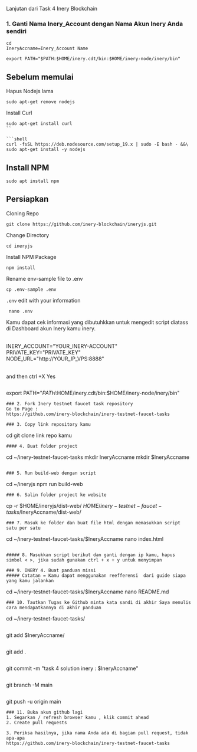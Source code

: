 Lanjutan dari Task 4 Inery Blockchain
### 1. Ganti Nama Inery_Account dengan Nama Akun Inery Anda sendiri
```
cd
IneryAccname=Inery_Account Name
```
```
export PATH="$PATH:$HOME/inery.cdt/bin:$HOME/inery-node/inery/bin"
```

## Sebelum memulai
Hapus Nodejs lama
<br>

```shell
sudo apt-get remove nodejs
```

Install Curl

```shell
sudo apt-get install curl
``

```shell
curl -fsSL https://deb.nodesource.com/setup_19.x | sudo -E bash - &&\
sudo apt-get install -y nodejs
```


## Install NPM
```shell
sudo apt install npm
```


## Persiapkan

 Cloning Repo

   ```
   git clone https://github.com/inery-blockchain/ineryjs.git
   ```

 Change Directory

   ```
   cd ineryjs
   ```

 Install NPM Package

   ```
   npm install
   ```

 Rename  env-sample file to .env 

   ```
   cp .env-sample .env
   ```

  ```.env``` edit with your information

  ```
   nano .env
   ```


Kamu dapat cek informasi yang dibutuhkkan untuk mengedit script diatass di Dashboard akun Inery kamu inery.<br><br>

INERY_ACCOUNT="YOUR_INERY-ACCOUNT" <br>
PRIVATE_KEY="PRIVATE_KEY"<br>
NODE_URL="http://YOUR_IP_VPS:8888" 
<br><br>

and then
ctrl +X  Yes


```
```
export PATH="$PATH:$HOME/inery.cdt/bin:$HOME/inery-node/inery/bin"
```
### 2. Fork Inery testnet faucet task repository
Go to Page :
https://github.com/inery-blockchain/inery-testnet-faucet-tasks

### 3. Copy link repository kamu
```
cd
git clone link repo kamu
```
#### 4. Buat folder project
```
cd ~/inery-testnet-faucet-tasks
mkdir IneryAccname
mkdir $IneryAccname
```

### 5. Run build-web dengan script 
```
cd ~/ineryjs
npm run build-web
```
### 6. Salin folder project ke website
```
cp -r $HOME/ineryjs/dist-web/ $HOME/inery-testnet-faucet-tasks/$IneryAccname/dist-web/
```
### 7. Masuk ke folder dan buat file html dengan memasukkan script satu per satu
```
cd ~/inery-testnet-faucet-tasks/$IneryAccname
nano index.html
```

##### 8. Masukkan script berikut dan ganti dengan ip kamu, hapus simbol < >, jika sudah gunakan ctrl + x + y untuk menyimpan
```
<script src="./dist-web/inery-jsonrpc.min.js"></script>
<script src="./dist-web/inery-api.min.js"></script>
<script src="./dist-web/inery-jssig.min.js"></script>
<script>
     (async()=>{
         const rpc=new ineryjs_jsonrpc.JsonRpc("https://<IPmu>:8888");
         console.log(await rpc.get_info());
     })();
</script>
```
### 9. INERY 4. Buat panduan missi 
##### Catatan = Kamu dapat menggunakan reefferensi  dari guide siapa yang kamu jalankan
```
cd ~/inery-testnet-faucet-tasks/$IneryAccname
nano README.md
```
### 10. Tautkan Tugas ke Github minta kata sandi di akhir Saya menulis cara mendapatkannya di akhir panduan
```
cd ~/inery-testnet-faucet-tasks/
```
```
git add $IneryAccname/
```
```
git add .
```
```
git commit -m "task 4 solution inery : $IneryAccname"
```
```
git branch -M main
```
```
git push -u origin main
```
### 11. Buka akun github lagi
1. Segarkan / refresh browser kamu , klik commit ahead
2. Create pull requests
  
3. Periksa hasilnya, jika nama Anda ada di bagian pull request, tidak apa-apa
https://github.com/inery-blockchain/inery-testnet-faucet-tasks
